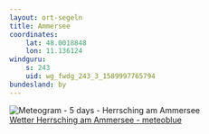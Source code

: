 ```yaml
---
layout: ort-segeln
title: Ammersee
coordinates:
    lat: 48.0018848
    lon: 11.136124
windguru: 
    s: 243
    uid: wg_fwdg_243_3_1589997765794
bundesland: by
---
```

<img src="//my.meteoblue.com/visimage/meteogram_web?look=KILOMETER_PER_HOUR%2CCELSIUS%2CMILLIMETER&apikey=5838a18e295d&temperature=C&windspeed=kmh&precipitationamount=mm&winddirection=3char&city=Herrsching+am+Ammersee&iso2=de&lat=47.998901&lon=11.176800&asl=551&tz=Europe%2FBerlin&lang=de&sig=4f173a9952a09f51f3a6d87956beb5fb" srcset="//my.meteoblue.com/visimage/meteogram_web_hd?look=KILOMETER_PER_HOUR%2CCELSIUS%2CMILLIMETER&apikey=5838a18e295d&temperature=C&windspeed=kmh&precipitationamount=mm&winddirection=3char&city=Herrsching+am+Ammersee&iso2=de&lat=47.998901&lon=11.176800&asl=551&tz=Europe%2FBerlin&lang=de&sig=fffd5401d822b43d589ef032a694a313 1.4x" alt="Meteogram - 5 days - Herrsching am Ammersee"><a href="https://www.meteoblue.com/de/wetter/woche/herrsching-am-ammersee_deutschland_2905604" target="_blank" style="display: block;">Wetter Herrsching am Ammersee - meteoblue</a>